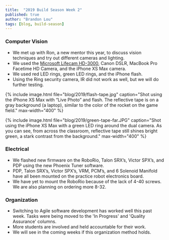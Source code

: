 ```yaml
---
title:  "2019 Build Season Week 2"
published: true
author: "Brandon Lou"
tags: [blog, build-season]
---
```


### Computer Vision

- We met up with Ron, a new mentor this year, to discuss vision techniques and try out different cameras and lighting.
- We used the [Microsoft Lifecam HD-3000](https://www.microsoft.com/accessories/en-us/products/webcams/lifecam-hd-3000/t3h-00011), Canon DSLR, MacBook Pro Facetime HD Camera, and the iPhone XS Max camera.
- We used red LED rings, green LED rings, and the iPhone flash.
- Using the Ring security camera, IR did not work as well, but we will do further testing.

{% include image.html file="blog/2019/flash-tape.jpg" caption="Shot using the iPhone XS Max with “Live Photo” and flash. The reflective tape is on a gray background (a laptop), similar to the color of the rocket on the game field." max-width="400" %}

{% include image.html file="blog/2019/green-tape-far.JPG" caption="Shot using the iPhone XS Max with a green LED ring around the dual camera. As you can see, from across the classroom, reflective tape still shines bright green, a stark contrast from the background." max-width="400" %}

### Electrical

- We flashed new firmware on the RoboRio, Talon SRX’s, Victor SPX’s, and PDP using the new Phoenix Tuner software.
- PDP, Talon SRX’s, Victor SPX’s, VRM, PCM’s, and 6 Solenoid Manifold have all been mounted on the practice robot electronics board.
- We have yet to mount the RoboRio because of the lack of 4-40 screws. We are also planning on ordering more 8-32.

### Organization

- Switching to Agile software development has worked well this past week. Tasks were being moved to the 'In Progress' and 'Quality Assurance' columns.
- More students are involved and held accountable for their work.
- We will see in the coming weeks if this organization method holds.
